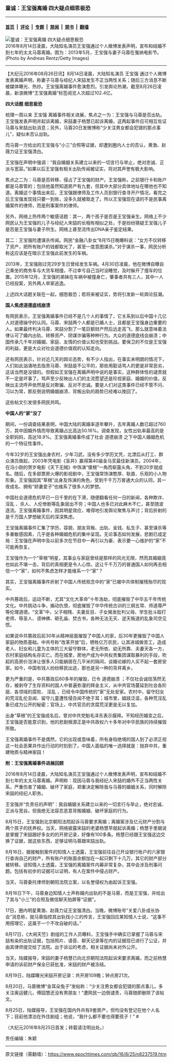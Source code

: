 ### 童诚：王宝强离婚 四大疑点细思极恐

---

#### [首页](../../../..?n8237519) &nbsp;|&nbsp; [评论](../../../../../epoch-comment?n8237519) &nbsp;|&nbsp; [专题](../../../../../epoch-special?n8237519) &nbsp;|&nbsp; [禁闻](../../../../../epoch-news?n8237519) &nbsp;|&nbsp; [禁书](../../../../../books?n8237519) &nbsp;|&nbsp; [翻墙](https://github.com/gfw-breaker/nogfw/blob/master/README.md?n8237519)


<div><img alt="童诚：王宝强离婚 四大疑点细思极恐" class="attachment-djy_600_400 size-djy_600_400 wp-post-image" src="https://i.epochtimes.com/assets/uploads/2016/08/168957986-600x400.jpg"/>
<div class="caption">
 2016年8月14日凌晨，大陆知名演员王宝强通过个人微博发表声明，宣布和结婚不到七年的太太马蓉离婚。图为：2013年5月，王宝强与妻子马蓉在戛纳电影节。  (Photo by Andreas Rentz/Getty Images)
</div></div><hr/><div class="post_content" id="artbody" itemprop="articleBody">
 <!-- article content begin -->
 <p>
  【大纪元2016年08月26日讯】8月14日凌晨，大陆知名演员
  <ok href="https://www.epochtimes.com/gb/tag/%E7%8E%8B%E5%AE%9D%E5%BC%BA.html">
   王宝强
  </ok>
  通过个人微博发表离婚声明，称妻子马蓉与经纪人宋喆发生不正当两性关系；随后三方消息不断被媒体曝光、热炒。王宝强离婚事件愈演愈烈。引发舆论热潮，截至8月26日凌晨，新浪微博“王宝强离婚”标签阅览人次超过102.4亿。
 </p>
 <p>
  <strong>
   四大话题 细思极恐
  </strong>
 </p>
 <p>
  梳理一周以来
  <ok href="https://www.epochtimes.com/gb/tag/%E7%8E%8B%E5%AE%9D%E5%BC%BA.html">
   王宝强
  </ok>
  离婚事件相关进展，焦点之一为：王宝强与马蓉是否出轨。王宝强发表声明并起诉离婚，宋喆妻子杨慧已起诉离婚，这两起事件应可相互佐证马蓉与宋喆出轨消息；另外，马蓉20日发微博称“少关注男女都会犯错的那点事儿”，疑似未否认出轨。
 </p>
 <p>
  而马蓉一方给出的王宝强与“小三”合照等证据，却遭到圈内人士的否认，黄渤、赵薇力证王宝强清白。
 </p>
 <p>
  王宝强在声明中强调：“我自婚姻关系建立以来的一切言行与举止，绝对忠诚、正派与宽容。”如果以后王宝强有相关出轨传闻被证实，将对其声誉有极大影响。
 </p>
 <p>
  焦点之二为：马蓉是否转移、侵占了王宝强的财产。王宝强称，之前银行卡和账户都是马蓉管的；包括他虽然知道房产有九套，但其中大部分具体地址在哪他也不知道。离婚这个事情出来后，王宝强跟律师及工作人员到银行查寻开户情况，看完之后王宝强发现钱只要一到账，没多久就被取走了。所以王宝强现在请的不是民事离婚案件的律师，而是刑事案件的律师。
 </p>
 <p>
  另外，网络上热传两个敏感话题：其一，两个孩子是否是王宝强亲生。网络上不少网民认为王宝强的儿子与经纪人宋喆的长相有相似之处，于是纷纷猜疑王宝强儿子是否是王宝强与妻子所生。网络上甚至流传出DNA亲子鉴定结果。
 </p>
 <p>
  其二：王宝强险遭谋杀传闻。网民“金融八卦女”8月15日晚曝料说：“女方不仅转移了资产，把所有账户的钱都取光了，甚至一度意图谋杀。”对于谋杀一事，网民分析称这应该是在暗示王宝强此前发生的车祸。
 </p>
 <p>
  2013年，王宝强刚过完29岁生日曾经发生车祸。4月30日凌晨，他在微博自曝自己乘坐的商务车与大货车相撞，不过幸亏自己当时没睡觉，及时躲开了撞车的位置。2015年12月，王宝强的弟妹在车祸中被撞身亡，肇事者共有三人，其中一人已经投案，另外两人举家逃逸。
 </p>
 <p>
  上述四大话题关联在一起，细思极恐；若将来被证实，势将引发新一轮舆论狂潮。
 </p>
 <p>
  <strong>
   国人焦虑道德底线崩溃
  </strong>
 </p>
 <p>
  有网民表示，王宝强离婚事件已经不是几个人的事情了，它关系到以后中国十几亿人对道德操守的认同。马蓉、宋喆两个人都是已婚人士，且都是王宝强身边重要的人。如果最终判决马蓉、宋喆分割了一笔巨额财产然后远走高飞，那么就意味着法律认可了婚内出轨、转移资产、阴谋诈骗等种种行为。大众的道德底线会崩溃；中国传承几千年对婚姻、家庭、友情的价值认知也受到挑战。要保卫的不仅是王宝强的利益，更是大众对社会道德价值观的认知走向。
 </p>
 <p>
  还有网民表示，针对近几天的舆论态势，有不少人指出，在事实未明朗的情况下，人们如此汹涌地去指责马蓉、宋喆是不公平的，那些用脏话骂人的更是非常恶劣，这话当然是没错的。但假如王宝强在离婚声明中说的是事实，这种群体性的谴责就不一定是坏事了。骂声至少反映出人们的主流愿望还是珍视家庭、婚姻的价值，反映出主流呼声依然是反对欺骗、反对不忠诚。要是人们对这类事件已经不管不问、习以为常，那反倒说明婚姻崩溃、背叛出轨的趋势已经难以挽回了。
 </p>
 <p>
  这些帖文引发很多网民共鸣。
 </p>
 <p>
  <strong>
   中国人的“家”没了
  </strong>
 </p>
 <p>
  期间，一份调查结果表明，中国大陆的离婚率逐年攀升，去年离婚人数已超过760万，其中因婚外情而导致离婚占比高达50.16%。调查发现，女性出轨率最高的是全职妈妈，高达18.9%。王宝强离婚事件成了社会
  <ok href="https://www.epochtimes.com/gb/tag/%E9%81%93%E5%BE%B7%E5%B4%A9%E6%BA%83.html">
   道德崩溃
  </ok>
  之下中国人婚姻危机的一个特征性事件。
 </p>
 <p>
  今年32岁的王宝强出身农村，少年习武，没有多少学历文凭，北漂后从打工、群众演员做起，2003年凭电影《盲井》赢得第40届金马奖最佳新演员。2004年，在冯小刚的贺岁电影《天下无贼》中饰演“傻根”一角而崭露头角，不到20岁就成名。随后，在多部票房火爆的影视剧中，王宝强常饰演憨厚、耿直、乐观的小人物形象。王宝强因其“草根”出身及饰演的角色，受到千千万万普通大众的认同，其一夜成名、拥有“娇妻爱子”也维系了很多人的梦想。
 </p>
 <p>
  中国社会道德危机早已一日千里的在下滑，随便翻看任何一日的新闻，各种欺诈、
  <ok href="https://www.epochtimes.com/gb/tag/%E6%B7%AB%E4%B9%B1.html">
   淫乱
  </ok>
  、杀人、人伦惨剧等乱象层出不穷；中国人也多已对此麻木不仁，甚至随波逐流。王宝强离婚事件，因其明星效应，难得地引发舆论聚焦与声讨；背后折射的是千万国人梦想破灭后的深深焦虑。
 </p>
 <p>
  王宝强离婚事件汇集了学历、容貌、朋友背叛、出轨、金钱、私生子、甚至谋杀等多重敏感因素，几乎是各种婚姻危机的集中呈现。无论事态如何发展，悲剧已成定局：王宝强在声明中及以前多次在节目中一再引以为豪、表示要一心维护的“家”不可能再恢复。
 </p>
 <p>
  王宝强作为一个“草根”明星，其事业与家庭曾经是那样的风光无限，然而其婚姻竟也如此不堪一击，背后的真相更是令人心惊。这让千千万万的普通国人如何再去相信一个“家”，如何不焦虑怎样才能维系一个“家”？
 </p>
 <p>
  其实，王宝强离婚事件折射了中国人传统观念中的“家”已被中共体制摧残殆尽的现实。
 </p>
 <p>
  中共篡政后，运动不断，尤其“文化大革命”十年浩劫，彻底摧毁了中华五千年传统文化。中共挑动斗争，煽动仇恨，彻底摧毁了中华传统古训的三纲五常、师道尊严等伦理道德。“文革”中，父子相残、夫妻反目、子女揭发批判父母、学生批斗殴打老师、辱圣人、谤神佛、砸孔庙、焚古书，各种无法无天、逆天叛道的乱象司空见惯。
 </p>
 <p>
  如果说中共篡政后前30年从精神层面摧毁了中国人的家，后30年更摧毁了中国人家庭的物质基础。中共号称“改革开放”后，牺牲亿万农民，让其进城做苦工，造成老人、妇女和儿童为主体的三大留守群体，老无所依、幼无所靠、夫妻天各一方，农村家庭结构名存实亡。而在城里，房地产成为中共权贵集团谋取暴利的手段，吹起的高房价泡沫让很多人只能蜗居在几平米的隔间，谈婚论嫁的人买不起一套房安家。如今，中国有钱人纷纷移民出逃，那也是另一种的背井离乡。
 </p>
 <p>
  更为严重的是，中共篡政后60多年的摧毁，已令
  <ok href="https://www.epochtimes.com/gb/tag/%E9%81%93%E5%BE%B7%E5%B4%A9%E6%BA%83.html">
   道德崩溃
  </ok>
  ；不仅社会诚信荡然无存，被剥夺了生存资料的国人中普遍弥漫的拜金主义，从中共官场蔓延到社会各阶层、各领域的腐败、
  <ok href="https://www.epochtimes.com/gb/tag/%E6%B7%AB%E4%B9%B1.html">
   淫乱
  </ok>
  ，已经令中国传统的“家”无处安家。农村中，留守妇女的荒淫乱伦丑闻、留守儿童遭性侵丑闻不绝于耳；城市里，娼妓泛滥，各种荒淫乱象已成为公开的秘密；官场上，中共官员的贪腐荒淫更是无以复加。
 </p>
 <p>
  出身“草根”的王宝强成名后，曾对中共党魁毛泽东表示膜拜。不知经历婚变之后，王宝强是否能意识到，他的悲剧根源正是中共政权六十多年对中华民族的持续摧毁所致。
 </p>
 <p>
  王宝强离婚事件不是偶然，它的出现或意味着，所有身陷绝境的国人到了必须正视这一社会恶果并作出行动的时刻到了。中国人面临的唯一选择就是：抛弃中共，重建物质与精神家园！
 </p>
 <p>
  <strong>
   附：王宝强离婚事件进展回顾
  </strong>
 </p>
 <p>
  2016年8月14日凌晨，大陆知名演员王宝强通过个人微博发表声明，宣布和结婚不到七年的太太马蓉离婚。声明称：现因马蓉与我经纪人宋喆的婚外不正当两性关系，严重伤害了婚姻、破坏了家庭，郑重决定解除我与马蓉的婚姻关系，同时解除宋喆的经纪人职务。
 </p>
 <p>
  王宝强并“负责任的声明”：我自婚姻关系建立以来的一切言行与举止，绝对忠诚、正派与宽谷。但我绝无法容忍恶意背叛婚姻、破坏家庭的行为。
 </p>
 <p>
  8月15日，王宝强到北京朝阳法院起诉马蓉要求离婚；离婚案涉及亿元财产分割与两个孩子的抚养权。当天，网络披露宋喆的老婆杨慧早就起诉离婚；杨慧手里据说是掌握了宋喆跟好多女的的开房记录，好像有100多条。杨慧已经跟王宝强这边交换了证据，就这些东西，足够证明马蓉跟宋喆出轨。
 </p>
 <p>
  8月16日，据接触到案件的知情人士透露，王宝强前往自己开设银行账户的六家银行查询自己的财产，所有账户的账面余额加在一起只剩下十几万，其它的财产部分被转移。该知情人士透露，王宝强的离婚案件内幕非常复杂，其中会涉及刑事问题。包括有初步的证据可以证明，有人在案件中侵占财产。
 </p>
 <p>
  当天，马蓉委托律师到朝阳法院立案，以名誉侵权为由起诉王宝强。
 </p>
 <p>
  8月16日下午，马蓉身边知情人士声称婚内出轨的不是马蓉，而是王宝强，并给出了其与“小三”的合照及微信聊天拍屏等“证据”。
 </p>
 <p>
  17日，圈内明星黄渤、赵薇力证王宝强清白。当晚，微博账号“关爱八卦成长协会”消息称，就马蓉指控其出轨找小三的传言，王宝强回应某知情人士说，“这事不用搭理它，这属于一个不攻自破的话。”
 </p>
 <p>
  8月17日，《大闹天竺》剧组的工作人员曝料，王宝强手中确实已掌握了马蓉与宋喆有染的出轨证据，包括照片、语音、聊天记录等在内的证据现已进行了公证，并由其律师提交给了法院。出于诉讼的考虑，相关证据尚未对外公开。
 </p>
 <p>
  当天，陆媒报导，宋喆的妻子杨慧已向北京朝阳法院起诉宋要求离婚，而之前杨慧申请的诉前财产保全已获批准，宋喆的财产被冻结。
 </p>
 <p>
  8月19日，陆媒曝光宋喆开房记录：共开房109晚；钟点房21次。
 </p>
 <p>
  8月20日，马蓉微博“金耳朵兔子”发帖称：“少关注男女都会犯错的那点事儿，多关注奥运健儿，傅园慧还没有男朋友！”遭网民一边倒谴责，马蓉随即删除了该帖文。
 </p>
 <p>
  8月25日，陆媒报导，王宝强在国内外共有9套房产，但均没有登记在他个人名下；目前他漂泊在外住剧组；他说，“我什么都不要也得要孩子！” #
 </p>
 <p>
  （大纪元2016年8月25日首发；转载请注明出处。）
 </p>
 <p>
  责任编辑：朱颖
 </p>
 <!-- article content end -->
 <div id="below_article_ad">
 </div>
</div>


---

原文链接（需翻墙）：https://www.epochtimes.com/gb/16/8/25/n8237519.htm